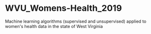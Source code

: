 # WVU_Womens-Health_2019
Machine learning algorithms (supervised and unsupervised) applied to women's health data in the state of West Virginia
